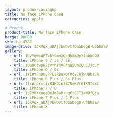 ```yaml
---
layout: produk-casinghp
title: No face iPhone Case
categories: apple

# Produk
product-title: No face iPhone Case
harga: 90000
sku: hn-4582
image-drive: 1JKVqx_aDAj7bwDvtfOoSDeg8-U3bh8Ev
gallery:
  - url: 1DVYqWoWFZxbYsmmXQkMk8m9yYfakoOO9
    title: iPhone 5 / 5s / SE
  - url: 1QaOCtwpNJzVrhY3VFAqq5UmZQuCJjcJY
    title: iPhone 6 / 6s
  - url: 1Yi0YFmBEBP7EZkBuxOfMc27bjwUDbs2R
    title: iPhone 6 Plus / 6s Plus
  - url: 1lsprarxtix8JH9znTZ7NeKVr0IKMIsxC
    title: iPhone 7 / 8
  - url: 1c7M0XXnoeDxJK6aRsuqCtGCT3aWDfQja
    title: iPhone 7 Plus / 8 Plus
  - url: 1JKVqx_aDAj7bwDvtfOoSDeg8-U3bh8Ev
    title: iPhone X
---
```

